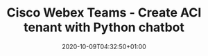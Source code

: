 ---
title: Cisco Webex Teams - Create ACI tenant with Python chatbot 
date: 2020-10-09T04:32:50+01:00
draft: true
categories:
  - Network Programming
  - Programming
  - All
tags:
  - Webex Teams
  - Python

---
